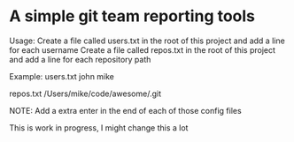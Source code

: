 # A simple git team reporting tools

Usage:
Create a file called users.txt in the root of this project and add a line for each username
Create a file called repos.txt in the root of this project and add a line for each repository path

Example:
users.txt
john
mike

repos.txt
/Users/mike/code/awesome/.git

NOTE:
Add a extra enter in the end of each of those config files

This is work in progress, I might change this a lot
